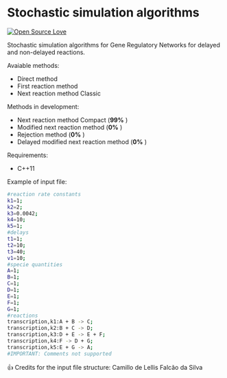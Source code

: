 # Stochastic simulation algorithms

[![Open Source Love](https://badges.frapsoft.com/os/v2/open-source.svg?v=103)](https://github.com/ellerbrock/open-source-badges/)

Stochastic simulation algorithms for Gene Regulatory Networks for delayed and non-delayed reactions.

Avaiable methods:

 * Direct method
 * First reaction method
 * Next reaction method Classic
 
Methods in development:
 
 * Next reaction method Compact (__99%__ )
 * Modified next reaction method (__0%__ )
 * Rejection method (__0%__ )
 * Delayed modified next reaction method (__0%__ )

Requirements:

 * C++11

Example of input file:
```sh
#reaction rate constants
k1=1;
k2=2;
k3=0.0042;
k4=10;
k5=1;
#delays
t1=1;
t2=10;
t3=40;
v1=10;
#specie quantities
A=1;
B=1;
C=1;
D=1;
E=1;
F=1;
G=1;
#reactions
transcription,k1:A + B -> C;
transcription,k2:B + C -> D;
transcription,k3:D + E -> E + F;
transcription,k4:F -> D + G;
transcription,k5:E + G -> A;
#IMPORTANT: Comments not supported
```
:+1: Credits for the input file structure: Camillo de Lellis Falcão da Silva
